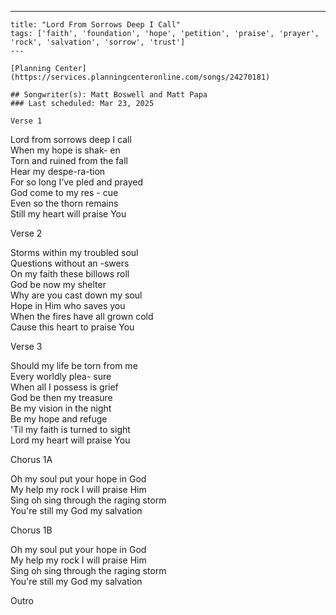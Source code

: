---
    title: "Lord From Sorrows Deep I Call"
    tags: ['faith', 'foundation', 'hope', 'petition', 'praise', 'prayer', 'rock', 'salvation', 'sorrow', 'trust']
    ---

    [Planning Center](https://services.planningcenteronline.com/songs/24270181)

    ## Songwriter(s): Matt Boswell and Matt Papa
    ### Last scheduled: Mar 23, 2025          

    Verse 1  
  
Lord from sorrows deep I call  
When my hope is shak- en  
Torn and ruined from the fall  
Hear my despe-ra-tion  
For so long I’ve pled and prayed  
God come to my res - cue  
Even so the thorn remains  
Still my heart will praise You  
  
Verse 2  
  
Storms within my troubled soul  
Questions without an -swers  
On my faith these billows roll  
God be now my shelter  
Why are you cast down my soul  
Hope in Him who saves you  
When the fires have all grown cold  
Cause this heart to praise You  
  
  
Verse 3  
  
Should my life be torn from me  
Every worldly plea- sure  
When all I possess is grief  
God be then my treasure  
Be my vision in the night  
Be my hope and refuge  
'Til my faith is turned to sight  
Lord my heart will praise You  
  
Chorus 1A  
  
Oh my soul put your hope in God  
My help my rock I will praise Him  
Sing oh sing through the raging storm  
You're still my God my salvation  
  
Chorus 1B  
  
Oh my soul put your hope in God  
My help my rock I will praise Him  
Sing oh sing through the raging storm  
You're still my God my salvation  
  
Outro  

    